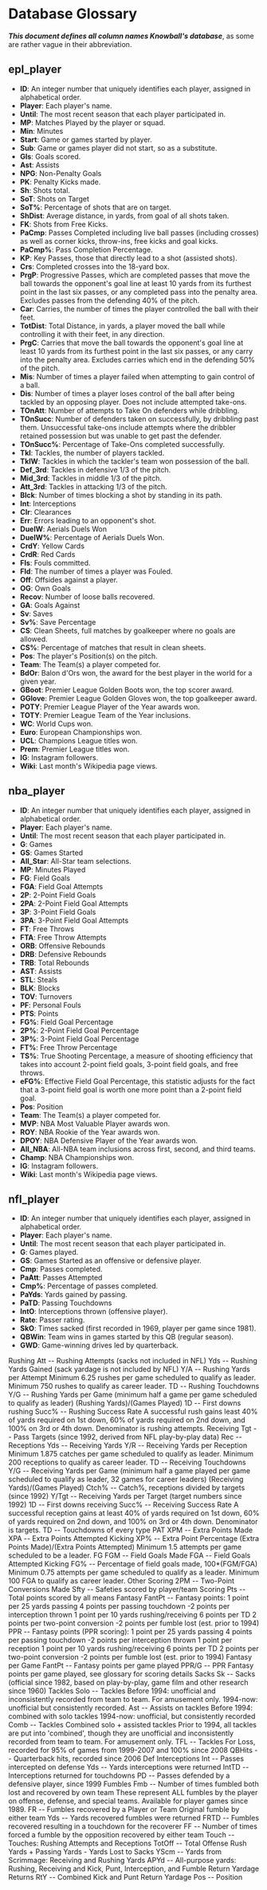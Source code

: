 # Database Glossary

***This document defines all column names Knowball's database***, as some are rather vague in their abbreviation.

## epl_player

- **ID**: An integer number that uniquely identifies each player, assigned in alphabetical order.
- **Player**: Each player's name.
- **Until**: The most recent season that each player participated in.
- **MP**: Matches Played by the player or squad.
- **Min**: Minutes
- **Start**: Game or games started by player.
- **Sub**: Game or games player did not start, so as a substitute.
- **Gls**: Goals scored.
- **Ast**: Assists
- **NPG**: Non-Penalty Goals
- **PK**: Penalty Kicks made.
- **Sh**: Shots total.
- **SoT**: Shots on Target
- **SoT%**: Percentage of shots that are on target.
- **ShDist**: Average distance, in yards, from goal of all shots taken.
- **FK**: Shots from Free Kicks.
- **PaCmp**: Passes Completed including live ball passes (including crosses) as well as corner kicks, throw-ins, free kicks and goal kicks.
- **PaCmp%**: Pass Completion Percentage.
- **KP**: Key Passes, those that directly lead to a shot (assisted shots).
- **Crs**: Completed crosses into the 18-yard box.
- **PrgP**: Progressive Passes, which are completed passes that move the ball towards the opponent's goal line at least 10 yards from its furthest point in the last six passes, or any completed pass into the penalty area. Excludes passes from the defending 40% of the pitch.
- **Car**: Carries, the number of times the player controlled the ball with their feet.
- **TotDist**: Total Distance, in yards, a player moved the ball while controlling it with their feet, in any direction.
- **PrgC**: Carries that move the ball towards the opponent's goal line at least 10 yards from its furthest point in the last six passes, or any carry into the penalty area. Excludes carries which end in the defending 50% of the pitch.
- **Mis**: Number of times a player failed when attempting to gain control of a ball.
- **Dis**: Number of times a player loses control of the ball after being tackled by an opposing player. Does not include attempted take-ons.
- **TOnAtt**: Number of attempts to Take On defenders while dribbling.
- **TOnSucc**: Number of defenders taken on successfully, by dribbling past them. Unsuccessful take-ons include attempts where the dribbler retained possession but was unable to get past the defender.
- **TOnSucc%**: Percentage of Take-Ons completed successfully.
- **Tkl**: Tackles, the number of players tackled.
- **TklW**: Tackles in which the tackler's team won possession of the ball.
- **Def_3rd**: Tackles in defensive 1/3 of the pitch.
- **Mid_3rd**: Tackles in middle 1/3 of the pitch.
- **Att_3rd**: Tackles in attacking 1/3 of the pitch.
- **Blck**: Number of times blocking a shot by standing in its path.
- **Int**: Interceptions
- **Clr**: Clearances
- **Err**: Errors leading to an opponent's shot.
- **DuelW**: Aerials Duels Won
- **DuelW%**: Percentage of Aerials Duels Won.
- **CrdY**: Yellow Cards
- **CrdR**: Red Cards
- **Fls**: Fouls committed.
- **Fld**: The number of times a player was Fouled.
- **Off**: Offsides against a player. 
- **OG**: Own Goals
- **Recov**: Number of loose balls recovered.
- **GA**: Goals Against
- **Sv**: Saves
- **Sv%**: Save Percentage
- **CS**: Clean Sheets, full matches by goalkeeper where no goals are allowed.
- **CS%**: Percentage of matches that result in clean sheets.
- **Pos**: The player's Position(s) on the pitch.
- **Team**: The Team(s) a player competed for.
- **BdOr**: Balon d'Ors won, the award for the best player in the world for a given year.
- **GBoot**: Premier League Golden Boots won, the top scorer award.
- **GGlove**: Premier League Golden Gloves won, the top goalkeeper award.
- **POTY**: Premier League Player of the Year awards won.
- **TOTY**: Premier League Team of the Year inclusions.
- **WC**: World Cups won.
- **Euro**: European Championships won.
- **UCL**: Champions League titles won.
- **Prem**: Premier League titles won.
- **IG**: Instagram followers.
- **Wiki**: Last month's Wikipedia page views.

## nba_player

- **ID**: An integer number that uniquely identifies each player, assigned in alphabetical order.
- **Player**: Each player's name.
- **Until**: The most recent season that each player participated in.
- **G**: Games
- **GS**: Games Started
- **All_Star**: All-Star team selections.
- **MP**: Minutes Played
- **FG**: Field Goals
- **FGA**: Field Goal Attempts
- **2P**: 2-Point Field Goals
- **2PA**: 2-Point Field Goal Attempts
- **3P**: 3-Point Field Goals
- **3PA**: 3-Point Field Goal Attempts
- **FT**: Free Throws
- **FTA**: Free Throw Attempts
- **ORB**: Offensive Rebounds
- **DRB**: Defensive Rebounds
- **TRB**: Total Rebounds
- **AST**: Assists
- **STL**: Steals
- **BLK**: Blocks
- **TOV**: Turnovers
- **PF**: Personal Fouls
- **PTS**: Points
- **FG%**: Field Goal Percentage
- **2P%**: 2-Point Field Goal Percentage
- **3P%**: 3-Point Field Goal Percentage
- **FT%**: Free Throw Percentage
- **TS%**: True Shooting Percentage, a measure of shooting efficiency that takes into account 2-point field goals, 3-point field goals, and free throws.
- **eFG%**: Effective Field Goal Percentage, this statistic adjusts for the fact that a 3-point field goal is worth one more point than a 2-point field goal.
- **Pos**: Position
- **Team**: The Team(s) a player competed for.
- **MVP**: NBA Most Valuable Player awards won.
- **ROY**: NBA Rookie of the Year awards won.
- **DPOY**: NBA Defensive Player of the Year awards won.
- **All_NBA**: All-NBA team inclusions across first, second, and third teams.
- **Champ**: NBA Championships won.
- **IG**: Instagram followers.
- **Wiki**: Last month's Wikipedia page views.

## nfl_player

- **ID**: An integer number that uniquely identifies each player, assigned in alphabetical order.
- **Player**: Each player's name.
- **Until**: The most recent season that each player participated in.
- **G**: Games played.
- **GS**: Games Started as an offensive or defensive player.
- **Cmp**: Passes completed.
- **PaAtt**: Passes Attempted
- **Cmp%**: Percentage of passes completed.
- **PaYds**: Yards gained by passing.
- **PaTD**: Passing Touchdowns
- **IntO**: Interceptions thrown (offensive player).
- **Rate**: Passer rating.
- **SkO**: Times sacked (first recorded in 1969, player per game since 1981).
- **QBWin**: Team wins in games started by this QB (regular season).
- **GWD**: Game-winning drives led by quarterback.

Rushing
Att -- Rushing Attempts (sacks not included in NFL)
Yds -- Rushing Yards Gained (sack yardage is not included by NFL)
Y/A -- Rushing Yards per Attempt
Minimum 6.25 rushes per game scheduled to qualify as leader.
Minimum 750 rushes to qualify as career leader.
TD -- Rushing Touchdowns
Y/G -- Rushing Yards per Game
(minimum half a game per game scheduled to qualify as leader)
(Rushing Yards)/(Games Played)
1D -- First downs rushing
Succ% -- Rushing Success Rate
A successful rush gains least 40% of yards required on 1st down, 60% of yards required on 2nd down, and 100% on 3rd or 4th down. Denominator is rushing attempts.
Receiving
Tgt -- Pass Targets (since 1992, derived from NFL play-by-play data)
Rec -- Receptions
Yds -- Receiving Yards
Y/R -- Receiving Yards per Reception
Minimum 1.875 catches per game scheduled to qualify as leader.
Minimum 200 receptions to qualify as career leader.
TD -- Receiving Touchdowns
Y/G -- Receiving Yards per Game
(minimum half a game played per game scheduled to qualify as leader, 32 games for career leaders)
(Receiving Yards)/(Games Played)
Ctch% -- Catch%, receptions divided by targets (since 1992)
Y/Tgt -- Receiving Yards per Target (target numbers since 1992)
1D -- First downs receiving
Succ% -- Receiving Success Rate
A successful reception gains at least 40% of yards required on 1st down, 60% of yards required on 2nd down, and 100% on 3rd or 4th down. Denominator is targets.
TD -- Touchdowns of every type
PAT
XPM -- Extra Points Made
XPA -- Extra Points Attempted
Kicking
XP% -- Extra Point Percentage
(Extra Points Made)/(Extra Points Attempted)
Minimum 1.5 attempts per game scheduled to be a leader.
FG
FGM -- Field Goals Made
FGA -- Field Goals Attempted
Kicking
FG% -- Percentage of field goals made, 100*(FGM/FGA)
Minimum 0.75 attempts per game scheduled to qualify as a leader.
Minimum 100 FGA to qualify as career leader.
Other Scoring
2PM -- Two-Point Conversions Made
Sfty -- Safeties scored by player/team
Scoring
Pts -- Total points scored by all means
Fantasy
FantPt -- Fantasy points:
1 point per 25 yards passing
4 points per passing touchdown
-2 points per interception thrown
1 point per 10 yards rushing/receiving
6 points per TD
2 points per two-point conversion
-2 points per fumble lost (est. prior to 1994)
PPR -- Fantasy points (PPR scoring):
1 point per 25 yards passing
4 points per passing touchdown
-2 points per interception thrown
1 point per reception
1 point per 10 yards rushing/receiving
6 points per TD
2 points per two-point conversion
-2 points per fumble lost (est. prior to 1994)
Fantasy per Game
FantPt -- Fantasy points per game played
PPR/G -- PPR Fantasy points per game played, see glossary for scoring details
Sacks
Sk -- Sacks (official since 1982,
based on play-by-play, game film
and other research since 1960)
Tackles
Solo -- Tackles
Before 1994: unofficial and inconsistently recorded from team to team. For amusement only.
1994-now: unofficial but consistently recorded.
Ast -- Assists on tackles
Before 1994: combined with solo tackles
1994-now: unofficial, but consistently recorded
Comb -- Tackles
Combined solo + assisted tackles
Prior to 1994, all tackles are put into 'combined', though
they are unofficial and inconsistently recorded from team to team. For amusement only.
TFL -- Tackles For Loss, recorded for 95% of games from 1999-2007 and 100% since 2008
QBHits -- Quarterback hits, recorded since 2006
Def Interceptions
Int -- Passes intercepted on defense
Yds -- Yards interceptions were returned
IntTD -- Interceptions returned for touchdowns
PD -- Passes defended by a defensive player, since 1999
Fumbles
Fmb -- Number of times fumbled both lost and recovered by own team
These represent ALL fumbles by the player on offense, defense, and special teams.
Available for player games since 1989.
FR -- Fumbles recovered by a Player or Team
Original fumble by either team
Yds -- Yards recovered fumbles were returned
FRTD -- Fumbles recovered resulting in a touchdown for the recoverer
FF -- Number of times forced a fumble by the opposition recovered by either team
Touch -- Touches: Rushing Attempts and Receptions
TotOff -- Total Offense
Rush Yards + Passing Yards - Yards Lost to Sacks
YScm -- Yards from Scrimmage: Receiving and Rushing Yards
APYd -- All-purpose yards: Rushing, Receiving and Kick, Punt, Interception, and Fumble Return Yardage
Returns
RtY -- Combined Kick and Punt Return Yardage
Pos -- Position
